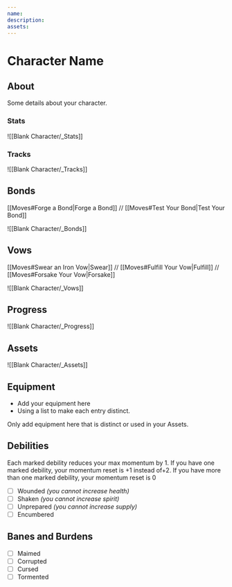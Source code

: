 ```yaml
---
name:
description:
assets:
---
```


# Character Name

## About
Some details about your character.

### Stats
![[Blank Character/_Stats]]  

### Tracks
![[Blank Character/_Tracks]]

## Bonds
[[Moves#Forge a Bond|Forge a Bond]] // [[Moves#Test Your Bond|Test Your Bond]]

![[Blank Character/_Bonds]]

## Vows
[[Moves#Swear an Iron Vow|Swear]] // [[Moves#Fulfill Your Vow|Fulfill]] // [[Moves#Forsake Your Vow|Forsake]]

![[Blank Character/_Vows]]

## Progress
![[Blank Character/_Progress]]

## Assets
![[Blank Character/_Assets]]

## Equipment
* Add your equipment here
* Using a list to make each entry distinct.

Only add equipment here that is distinct or used in your Assets.

## Debilities
Each marked debility reduces your max momentum by 1. 
If you have one marked debility, your momentum reset is +1 instead of+2. 
If you have more than one marked debility, your momentum reset is 0

- [ ] Wounded *(you cannot increase health)*
- [ ] Shaken *(you cannot increase spirit)*
- [ ] Unprepared *(you cannot increase supply)*
- [ ] Encumbered

## Banes and Burdens
- [ ] Maimed
- [ ] Corrupted
- [ ] Cursed
- [ ] Tormented
